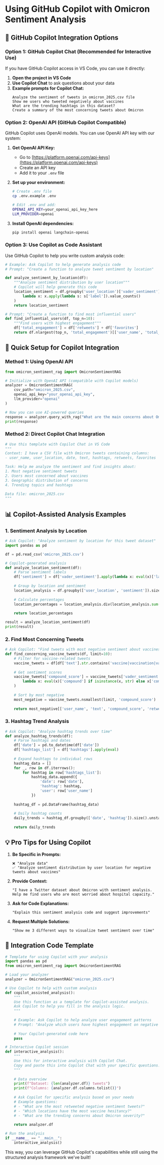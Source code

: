 # Using GitHub Copilot with Omicron Sentiment Analysis

## 🤖 GitHub Copilot Integration Options

### Option 1: GitHub Copilot Chat (Recommended for Interactive Use)
If you have GitHub Copilot access in VS Code, you can use it directly:

1. **Open the project in VS Code**
2. **Use Copilot Chat** to ask questions about your data
3. **Example prompts for Copilot Chat:**
   ```
   Analyze the sentiment of tweets in omicron_2025.csv file
   Show me users who tweeted negatively about vaccines
   What are the trending hashtags in this dataset?
   Create a summary of the most concerning tweets about Omicron
   ```

### Option 2: OpenAI API (GitHub Copilot Compatible)
GitHub Copilot uses OpenAI models. You can use OpenAI API key with our system:

1. **Get OpenAI API Key:**
   - Go to [https://platform.openai.com/api-keys](https://platform.openai.com/api-keys)
   - Create an API key
   - Add it to your `.env` file

2. **Set up your environment:**
   ```bash
   # Create .env file
   cp .env.example .env
   
   # Edit .env and add:
   OPENAI_API_KEY=your_openai_api_key_here
   LLM_PROVIDER=openai
   ```

3. **Install OpenAI dependencies:**
   ```bash
   pip install openai langchain-openai
   ```

### Option 3: Use Copilot as Code Assistant
Use GitHub Copilot to help you write custom analysis code:

```python
# Example: Ask Copilot to help generate analysis code
# Prompt: "Create a function to analyze tweet sentiment by location"

def analyze_sentiment_by_location(df):
    """Analyze sentiment distribution by user location"""
    # Copilot will help generate this code
    location_sentiment = df.groupby('user_location')['vader_sentiment'].apply(
        lambda x: x.apply(lambda s: s['label']).value_counts()
    )
    return location_sentiment

# Prompt: "Create a function to find most influential users"
def find_influential_users(df, top_n=10):
    """Find users with highest engagement"""
    df['total_engagement'] = df['retweets'] + df['favorites']
    return df.nlargest(top_n, 'total_engagement')[['user_name', 'total_engagement']]
```

## 🚀 Quick Setup for Copilot Integration

### Method 1: Using OpenAI API
```python
from omicron_sentiment_rag import OmicronSentimentRAG

# Initialize with OpenAI API (compatible with Copilot models)
analyzer = OmicronSentimentRAG(
    csv_path="omicron_2025.csv",
    openai_api_key="your_openai_api_key",
    llm_provider="openai"
)

# Now you can use AI-powered queries
response = analyzer.query_with_rag("What are the main concerns about Omicron?")
print(response)
```

### Method 2: Direct Copilot Chat Integration
```python
# Use this template with Copilot Chat in VS Code
"""
Context: I have a CSV file with Omicron tweets containing columns:
- user_name, user_location, date, text, hashtags, retweets, favorites

Task: Help me analyze the sentiment and find insights about:
1. Most negative sentiment tweets
2. Users most concerned about vaccines
3. Geographic distribution of concerns
4. Trending topics and hashtags

Data file: omicron_2025.csv
"""
```

## 📊 Copilot-Assisted Analysis Examples

### 1. Sentiment Analysis by Location
```python
# Ask Copilot: "Analyze sentiment by location for this tweet dataset"
import pandas as pd

df = pd.read_csv('omicron_2025.csv')

# Copilot-generated analysis
def analyze_location_sentiment(df):
    # Parse sentiment labels
    df['sentiment'] = df['vader_sentiment'].apply(lambda x: eval(x)['label'] if isinstance(x, str) else x['label'])
    
    # Group by location and sentiment
    location_analysis = df.groupby(['user_location', 'sentiment']).size().unstack(fill_value=0)
    
    # Calculate percentages
    location_percentages = location_analysis.div(location_analysis.sum(axis=1), axis=0) * 100
    
    return location_percentages

result = analyze_location_sentiment(df)
print(result)
```

### 2. Find Most Concerning Tweets
```python
# Ask Copilot: "Find tweets with most negative sentiment about vaccines"
def find_concerning_vaccine_tweets(df, limit=10):
    # Filter for vaccine-related tweets
    vaccine_tweets = df[df['text'].str.contains('vaccine|vaccination|vaccinated', case=False, na=False)]
    
    # Get sentiment scores
    vaccine_tweets['compound_score'] = vaccine_tweets['vader_sentiment'].apply(
        lambda x: eval(x)['compound'] if isinstance(x, str) else x['compound']
    )
    
    # Sort by most negative
    most_negative = vaccine_tweets.nsmallest(limit, 'compound_score')
    
    return most_negative[['user_name', 'text', 'compound_score', 'retweets', 'favorites']]
```

### 3. Hashtag Trend Analysis
```python
# Ask Copilot: "Analyze hashtag trends over time"
def analyze_hashtag_trends(df):
    # Parse hashtags and dates
    df['date'] = pd.to_datetime(df['date'])
    df['hashtags_list'] = df['hashtags'].apply(eval)
    
    # Expand hashtags to individual rows
    hashtag_data = []
    for _, row in df.iterrows():
        for hashtag in row['hashtags_list']:
            hashtag_data.append({
                'date': row['date'],
                'hashtag': hashtag,
                'user': row['user_name']
            })
    
    hashtag_df = pd.DataFrame(hashtag_data)
    
    # Daily hashtag counts
    daily_trends = hashtag_df.groupby(['date', 'hashtag']).size().unstack(fill_value=0)
    
    return daily_trends
```

## 💡 Pro Tips for Using Copilot

1. **Be Specific in Prompts:**
   ```
   ❌ "Analyze data"
   ✅ "Analyze sentiment distribution by user location for negative tweets about vaccines"
   ```

2. **Provide Context:**
   ```
   "I have a Twitter dataset about Omicron with sentiment analysis. 
   Help me find users who are most worried about hospital capacity."
   ```

3. **Ask for Code Explanations:**
   ```
   "Explain this sentiment analysis code and suggest improvements"
   ```

4. **Request Multiple Solutions:**
   ```
   "Show me 3 different ways to visualize tweet sentiment over time"
   ```

## 🔧 Integration Code Template

```python
# Template for using Copilot with your analysis
import pandas as pd
from omicron_sentiment_rag import OmicronSentimentRAG

# Load your analyzer
analyzer = OmicronSentimentRAG("omicron_2025.csv")

# Use Copilot to help with custom analysis
def copilot_assisted_analysis():
    """
    Use this function as a template for Copilot-assisted analysis.
    Ask Copilot to help you fill in the analysis logic.
    """
    
    # Example: Ask Copilot to help analyze user engagement patterns
    # Prompt: "Analyze which users have highest engagement on negative vs positive tweets"
    
    # Your Copilot-generated code here
    pass

# Interactive Copilot session
def interactive_analysis():
    """
    Use this for interactive analysis with Copilot Chat.
    Copy and paste this into Copilot Chat with your specific questions.
    """
    
    # Data overview
    print(f"Dataset: {len(analyzer.df)} tweets")
    print(f"Columns: {analyzer.df.columns.tolist()}")
    
    # Ask Copilot for specific analysis based on your needs
    # Example questions:
    # - "What are the most retweeted negative sentiment tweets?"
    # - "Which locations have the most vaccine hesitancy?"
    # - "What are the trending concerns about Omicron severity?"
    
    return analyzer.df

# Run the analysis
if __name__ == "__main__":
    interactive_analysis()
```

This way, you can leverage GitHub Copilot's capabilities while still using the structured analysis framework we've built!
